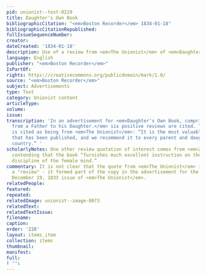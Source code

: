 ```yaml
---
pid: unionist--text-0229
title: Daughter's Own Book
bibliographicCitation: "<em>Boston Recorder</em> 1834-01-18"
bibliographicCitationRepublished: 
fullIssueSequenceNumber: 
creator: 
dateCreated: '1834-01-18'
description: Use of a review from <em>The Unionist</em> of <em>Daughter's Own Book</em>
language: English
publisher: "<em>Boston Recorder</em>"
IsPartOf: 
rights: https://creativecommons.org/publicdomain/mark/1.0/
source: "<em>Boston Recorder</em>"
subject: Advertisements
type: Text
category: Unionist content
articleType: 
volume: 
issue: 
transcription: 'In an advertisement for <em>Daughter’s Own Book, comprising letters
  from a Father to his Daughter.</em> six positive reviews are cited. The final one
  is cited as being from <em>The Unionist</em>: “It is the most valuable treatise
  that has been published, and we recommend it to every parent and daughter in our
  country.” '
scholarlyNotes: One other review quotation of interest comes from <em>Zion’s Herald</em>,
  contending that the book “furnishes much excellent instruction on the culture and
  discipline of the female mind.”
commentary: It is not clear that the quote from <em>The Unionist</em> is really from
  a "review" - it formed part of the copy in the advertisement for the book in the
  December 19, 1833 issue of <em>The Unionist</em>.
relatedPeople: 
featured: 
repeated: 
relatedImage: unionist--image-0073
relatedText: 
relatedTextIssue: 
filename: 
caption: 
order: '228'
layout: items_item
collection: items
thumbnail: 
manifest: 
full: 
! '': 
---
```

